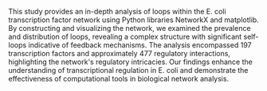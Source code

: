 This study provides an in-depth analysis of loops within the E. coli transcription factor network using Python libraries NetworkX and matplotlib. By constructing and visualizing the network, we examined the prevalence and distribution of loops, revealing a complex structure with significant self-loops indicative of feedback mechanisms. The analysis encompassed 197 transcription factors and approximately 477 regulatory interactions, highlighting the network's regulatory intricacies. Our findings enhance the understanding of transcriptional regulation in E. coli and demonstrate the effectiveness of computational tools in biological network analysis.
